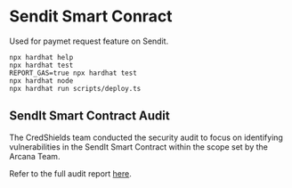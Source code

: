 # Sendit Smart Conract

Used for paymet request feature on Sendit.

```shell
npx hardhat help
npx hardhat test
REPORT_GAS=true npx hardhat test
npx hardhat node
npx hardhat run scripts/deploy.ts
```

## SendIt Smart Contract Audit

The CredShields team conducted the security audit to focus on identifying vulnerabilities in the SendIt Smart Contract within the scope set by the Arcana Team.

Refer to the full audit report [here](https://github.com/arcana-network/audit-reports/blob/d99681a51c697c25ba55221073dad0e86e5e066a/Arcana_Sendit_Final_Audit_report.pdf).
